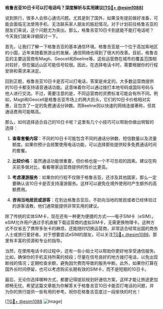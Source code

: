 **格鲁吉亚10日卡可以打电话吗？深度解析与实用建议[[TG💪+ @esim1088](https://t.me/s/esim1088)]**

说到旅行，很多人会担心通讯问题。尤其是到了国外，如果没有提前做好准备，可能会面临无法使用手机、无法联系家人朋友的尴尬情况。对于计划前往格鲁吉亚的朋友们来说，这个问题尤为突出。那么，格鲁吉亚10日卡到底能不能打电话呢？今天我们就来详细探讨一下。

首先，让我们了解一下格鲁吉亚的基本通信环境。格鲁吉亚是一个位于高加索地区的小国，近年来随着旅游业的发展，通信网络也得到了很大的改善。目前，格鲁吉亚的主要运营商有Magti、Geocell和Beeline等。这些运营商在城市的覆盖范围相对较好，但在偏远山区可能信号较弱。因此，在选择电话卡时，需要根据你的行程安排和需求来决定。

回到正题，格鲁吉亚10日卡是否可以打电话，答案是肯定的。大多数运营商提供的10日卡都支持语音通话功能。这意味着你可以通过拨打本地号码或国际号码与他人进行交流。不过，需要注意的是，不同运营商的资费标准可能会有所不同。例如，Magti和Geocell是格鲁吉亚市场上的两大巨头，它们的10日卡价格相对实惠，且包含了一定的免费通话分钟数。而Beeline则以快速的网络连接著称，但其通话费用可能略高。

那么，如何选择适合自己的10日卡呢？这里有几个小技巧可以帮助你做出明智的选择：

1. **查看套餐内容**：不同的10日卡可能包含不同的通话分钟数、短信数量以及流量额度。如果你预计会频繁使用电话功能，可以选择那些提供较多免费通话时间的套餐。

2. **比较价格**：虽然通话功能很重要，但价格也是一个不可忽视的因素。建议在购买前多做对比，看看哪家运营商提供的性价比更高。

3. **考虑漫游服务**：如果你的行程不仅限于格鲁吉亚，还涉及其他国家，那么一定要确认该10日卡是否支持漫游服务。这样可以避免在境外使用时产生额外的高额费用。

4. **咨询当地居民或游客**：在到达格鲁吉亚后，不妨向当地的居民或者已经体验过的游客请教，他们通常能提供非常实用的建议。

除了传统的实体SIM卡，现在还有一种更为便捷的方式——电子SIM卡（eSIM）。eSIM允许用户通过手机直接下载运营商的虚拟SIM卡，无需更换物理卡。这种方式不仅省去了携带多张卡的麻烦，还能随时切换运营商，非常适合经常出国的商务人士或旅行爱好者。对于想要尝试eSIM的朋友，可以关注[TG💪+ @esim1088](https://t.me/s/esim1088)，那里有丰富的资源和专业的指导。

当然，在使用电话卡的过程中，还有一些小贴士可以帮助你更好地享受通信服务。比如，确保你的手机支持所需的频段；尽量在信号良好的地方拨打电话，以免出现断线的情况；定期检查余额，避免因欠费而导致的服务中断。此外，如果你打算在国外长时间停留，也可以考虑购买长期有效的SIM卡，而不是短期的10日卡。

最后，无论你选择哪种方式，都要记得提前规划好通信方案，这样才能让旅途更加顺畅无忧。希望这篇文章能为你解答关于格鲁吉亚10日卡能否打电话的问题，并为你的旅行提供一些有用的参考。祝你在格鲁吉亚度过一段愉快的时光！

[[TG💪+ @esim1088](https://t.me/s/esim1088) ![Image](https://i.postimg.cc/4NQfJmqS/Snipaste-2025-05-13-00-14-12.png)]